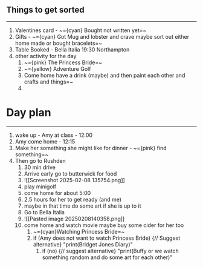 
## Things to get sorted 
---
1. Valentines card - ~={cyan} Bought not written yet=~
2. Gifts - ~={cyan} Got Mug and lobster and crave maybe sort out either home made or bought bracelets=~
3. Table Booked - Bella Italia 19:30 Northampton
4. other activity for the day 
	1. ~={pink} The Princess Bride=~
	2. ~={yellow} Adventure Golf
	3. Come home have a drink (maybe) and then paint each other and crafts and things=~
	4.


# Day plan 
---
1. wake up - Amy at class - 12:00
2. Amy come home - 12:15 
3. Make her something she might like for dinner - ~={pink} find something=~
4. Then go to Rushden 
	1. 30 min drive 
	2. Arrive early go to butterwick for food
	3. ![[Screenshot 2025-02-08 135754.png]]
	4. play minigolf
	5. come home for about 5:00
	6. 2.5 hours for her to get ready (and me)
	7. maybe in that time do some art if she is up to it 
	8. Go to Bella Italia 
	9. ![[Pasted image 20250208140358.png]]
	10. come home and watch movie maybe buy some cider for her too
		1. ~={cyan}Watching Princess Bride=~
		2. if (Amy does not want to watch Princess Bride) {// Suggest alternative} "print(Bridget Jones Diary)"
			1. if (no) {// suggest alternative} "print(Buffy or we watch something random and do some art for each other)"


